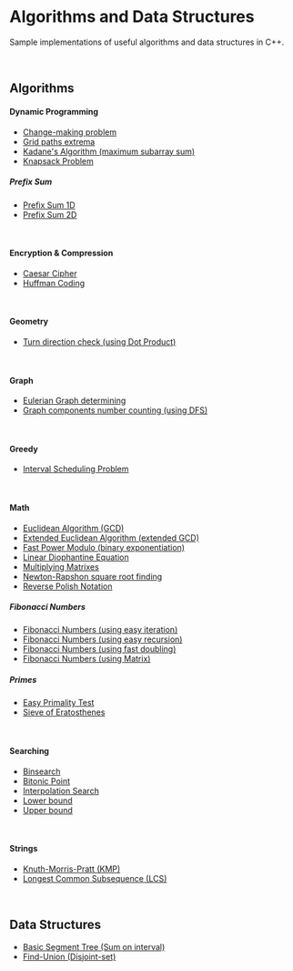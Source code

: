 # Algorithms and Data Structures
Sample implementations of useful algorithms and data structures in C++.

<br />

## Algorithms

#### Dynamic Programming
- [Change-making problem](algorithms/change-making.cpp)
- [Grid paths extrema](algorithms/grid-paths-extrema.cpp)
- [Kadane's Algorithm (maximum subarray sum)](algorithms/maximum_subarray_sum.cpp)
- [Knapsack Problem](algorithms/knapsack_problem.cpp)
##### Prefix Sum
- [Prefix Sum 1D](algorithms/prefix-sum-1d.cpp)
- [Prefix Sum 2D](algorithms/prefix-sum-2d.cpp)

<br />

#### Encryption & Compression
- [Caesar Cipher](algorithms/caesar_cipher.cpp)
- [Huffman Coding](algorithms/huffman-coding.cpp)

<br />

#### Geometry
- [Turn direction check (using Dot Product)](algorithms/turn_direction.cpp)

<br />

#### Graph
- [Eulerian Graph determining](algorithms/eulerian_graph.cpp)
- [Graph components number counting (using DFS)](algorithms/graph_components_number_DFS.cpp)

<br />

#### Greedy
- [Interval Scheduling Problem](algorithms/interval_scheduling.cpp)

<br />

#### Math
- [Euclidean Algorithm (GCD)](algorithms/euclidean-algorithm.cpp)
- [Extended Euclidean Algorithm (extended GCD)](algorithms/extended-euclidean-algorithm.cpp)
- [Fast Power Modulo (binary exponentiation)](algorithms/fast_power_modulo.cpp)
- [Linear Diophantine Equation](algorithms/linear-diophantine-equation.cpp)
- [Multiplying Matrixes](algorithms/multiplying_matrixes.cpp)
- [Newton-Rapshon square root finding](algorithms/newton-rapshon.cpp)
- [Reverse Polish Notation](algorithms/reverse_polish_notation.cpp)
##### Fibonacci Numbers
- [Fibonacci Numbers (using easy iteration)](algorithms/fibonacci-easy-iterative.cpp)
- [Fibonacci Numbers (using easy recursion)](algorithms/fibonacci-easy-recursion.cpp)
- [Fibonacci Numbers (using fast doubling)](algorithms/fibonacci_fast_doubling.cpp)
- [Fibonacci Numbers (using Matrix)](algorithms/fibonacci_on_matrix.cpp)

##### Primes
- [Easy Primality Test](algorithms/easy-primality-test.cpp)
- [Sieve of Eratosthenes](algorithms/sieve_of_eratosthenes.cpp)

<br />

#### Searching
- [Binsearch](algorithms/binsearch_algorithms.cpp)
- [Bitonic Point](algorithms/bitonic_point.cpp)
- [Interpolation Search](algorithms/interpolation_search.cpp)
- [Lower bound](algorithms/lower_bound.cpp)
- [Upper bound](algorithms/upper_bound.cpp)

<br />

#### Strings
- [Knuth-Morris-Pratt (KMP)](algorithms/kmp.cpp)
- [Longest Common Subsequence (LCS)](algorithms/longest_common_subsequence.cpp)

<br />

## Data Structures
- [Basic Segment Tree (Sum on interval)](data-structures/basic-st_sum.cpp)
- [Find-Union (Disjoint-set)](data-structures/find-union.cpp)

